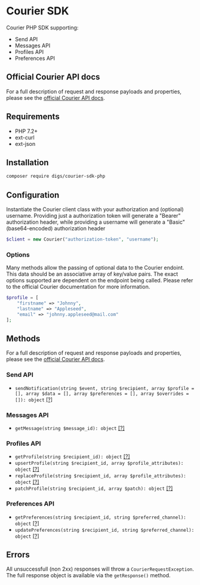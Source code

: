 # Courier SDK

Courier PHP SDK supporting:
* Send API
* Messages API
* Profiles API
* Preferences API

## Official Courier API docs

For a full description of request and response payloads and properties, please see the [official Courier API docs](https://docs.trycourier.com/reference).

## Requirements

* PHP 7.2+
* ext-curl
* ext-json

## Installation

```bash
composer require digs/courier-sdk-php
````

## Configuration

Instantiate the Courier client class with your authorization and (optional) username. Providing just a authorization token will generate a "Bearer" authorization header, while providing a username will generate a "Basic" (base64-encoded) authorization header

```php
$client = new Courier("authorization-token", "username");
```

### Options

Many methods allow the passing of optional data to the Courier endoint. This data should be an associative array of key/value pairs. The exact options supported are dependent on the endpoint being called. Please refer to the official Courier documentation for more information.

```php
$profile = [
	"firstname" => "Johnny",
	"lastname" => "Appleseed",
	"email" => "johnny.appleseed@mail.com"
];
```

## Methods

For a full description of request and response payloads and properties, please see the [official Courier API docs](https://docs.trycourier.com/reference).

### Send API

* ```sendNotification(string $event, string $recipient, array $profile = [], array $data = [], array $preferences = [], array $overrides = []): object``` [[?]](https://docs.trycourier.com/reference#post-send)

### Messages API

* ```getMessage(string $message_id): object``` [[?]](https://docs.trycourier.com/reference#post-statusrequest_id)

### Profiles API

* ```getProfile(string $recipient_id): object``` [[?]](https://docs.trycourier.com/reference#get-preferencesrecipient_id)
* ```upsertProfile(string $recipient_id, array $profile_attributes): object``` [[?]](https://docs.trycourier.com/reference#post-profilesid)
* ```replaceProfile(string $recipient_id, array $profile_attributes): object``` [[?]](https://docs.trycourier.com/reference#put-profilesid)
* ```patchProfile(string $recipient_id, array $patch): object``` [[?]](https://docs.trycourier.com/reference#patch-profilesid)

### Preferences API

* ```getPreferences(string $recipient_id, string $preferred_channel): object``` [[?]](https://docs.trycourier.com/reference#get-preferencesrecipient_id)
* ```updatePreferences(string $recipient_id, string $preferred_channel): object``` [[?]](https://docs.trycourier.com/reference#put-preferencesrecipient_id)

## Errors

All unsuccessfull (non 2xx) responses will throw a ```CourierRequestException```. The full response object is available via the ```getResponse()``` method.
